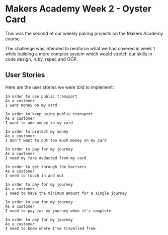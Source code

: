 # Makers Academy Week 2 - Oyster Card
This was the second of our weekly pairing projects on the Makers Academy course.

The challenge was intended to reinforce what we had covered in week 1 while building a more complex system which would stretch our skills in code design, ruby, rspec and OOP.

## User Stories
Here are the user stories we were told to implement:

```
In order to use public transport
As a customer
I want money on my card

In order to keep using public transport
As a customer
I want to add money to my card

In order to protect my money
As a customer
I don't want to put too much money on my card

In order to pay for my journey
As a customer
I need my fare deducted from my card

In order to get through the barriers
As a customer
I need to touch in and out

In order to pay for my journey
As a customer
I need to have the minimum amount for a single journey

In order to pay for my journey
As a customer
I need to pay for my journey when it's complete

In order to pay for my journey
As a customer
I need to know where I've travelled from
